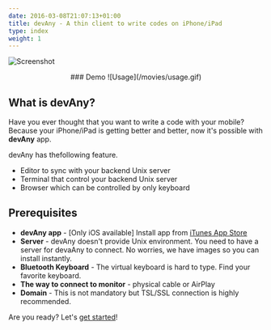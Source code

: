 ```yaml
---
date: 2016-03-08T21:07:13+01:00
title: devAny - A thin client to write codes on iPhone/iPad
type: index
weight: 1
---
```


![Screenshot](/images/top.jpg)

<center>
### Demo
![Usage](/movies/usage.gif)
</center>

## What is devAny?

Have you ever thought that you want to write a code with your mobile? 
Because your iPhone/iPad is getting better and better, now it's possible with **devAny** app. 

devAny has thefollowing feature.

* Editor to sync with your backend Unix server
* Terminal that control your backend Unix server
* Browser which can be controlled by only keyboard

## Prerequisites

* **devAny app** - [Only iOS available] Install app from <a href="//itunes.apple.com/app/id1315254200" onClick="gtag('event', 'appstore', { event_category: 'linkInContent' });">iTunes App Store</a>
* **Server** -  devAny doesn't provide Unix environment. You need to have a server for devaAny to connect. No worries, we have images so you can install instantly.
* **Bluetooth Keyboard** -  The virtual keyboard is hard to type. Find your favorite keyboard.
* **The way to connect to monitor** - physical cable or AirPlay
* **Domain** -  This is not mandatory but TSL/SSL connection is highly recommended.

Are you ready? Let's [get started](/getting-started/)!

